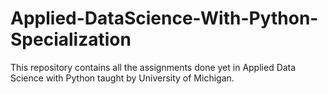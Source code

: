 # Applied-DataScience-With-Python-Specialization
This repository contains all the assignments done yet in Applied Data Science with Python taught by University of Michigan.
